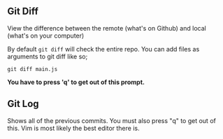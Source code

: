 ## Git Diff
View the difference between the remote (what's on Github)
and local (what's on your computer)

By default `git diff` will check the entire repo.
You can add files as arguments to git diff like so;

`git diff main.js`

**You have to press 'q' to get out of this prompt.**

## Git Log
Shows all of the previous commits. You must also press "q" to get out of
this. Vim is most likely the best editor there is.
